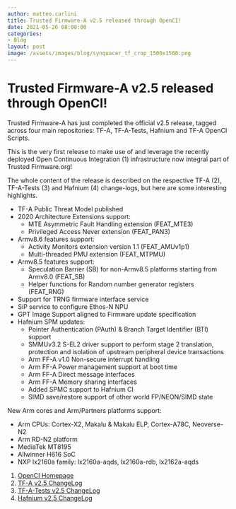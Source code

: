 ```yaml
---
author: matteo.carlini
title: Trusted Firmware-A v2.5 released through OpenCI!
date: 2021-05-26 08:00:00
categories:
- Blog
layout: post
image: /assets/images/blog/synquacer_tf_crop_1500x1500.png
---
```


Trusted Firmware-A v2.5 released through OpenCI!
=============================================================================

Trusted Firmware-A has just completed the official v2.5 release, tagged across four main repositories: TF-A, TF-A-Tests, Hafnium and TF-A OpenCI Scripts.

This is the very first release to make use of and leverage the recently deployed Open Continuous Integration (1) infrastructure now integral part of Trusted Firmware.org!

The whole content of the release is described on the respective TF-A (2), TF-A-Tests (3) and Hafnium (4) change-logs, but here are some interesting highlights.

* TF-A Public Threat Model published
* 2020 Architecture Extensions support:
  * MTE Asymmetric Fault Handling extension (FEAT_MTE3)
  * Privileged Access Never extension (FEAT_PAN3)
* Armv8.6 features support:
  * Activity Monitors extension version 1.1 (FEAT_AMUv1p1)
  * Multi-threaded PMU extension (FEAT_MTPMU)
* Armv8.5 features support:
  * Speculation Barrier (SB) for non-Armv8.5 platforms starting from Armv8.0 (FEAT_SB)
  * Helper functions for Random number generator registers (FEAT_RNG)
* Support for TRNG firmware interface service
* SiP service to configure Ethos-N NPU
* GPT Image Support aligned to Firmware update specification
* Hafnium SPM updates:
  * Pointer Authentication (PAuth) & Branch Target Identifier (BTI) support
  * SMMUv3.2 S-EL2 driver support to perform stage 2 translation, protection and isolation of upstream peripheral device transactions
  * Arm FF-A v1.0 Non-secure interrupt handling
  * Arm FF-A Power management support at boot time
  * Arm FF-A Direct message interfaces
  * Arm FF-A Memory sharing interfaces
  * Added SPMC support to Hafnium CI
  * SIMD save/restore support of other world FP/NEON/SIMD state

New Arm cores and Arm/Partners platforms support:
* Arm CPUs: Cortex-X2, Makalu & Makalu ELP, Cortex-A78C, Neoverse-N2 
* Arm RD-N2 platform
* MediaTek MT8195
* Allwinner H616 SoC
* NXP lx2160a family: lx2160a-aqds, lx2160a-rdb, lx2162a-aqds

1. [OpenCI Homepage](https://www.trustedfirmware.org/projects/open-ci/)
2. [TF-A v2.5 ChangeLog](https://trustedfirmware-a.readthedocs.io/en/latest/change-log.html#version-2-5)
3. [TF-A-Tests v2.5 ChangeLog](https://trustedfirmware-a-tests.readthedocs.io/en/latest/change-log.html#version-2-5)
4. [Hafnium v2.5 ChangeLog](https://review.trustedfirmware.org/plugins/gitiles/hafnium/hafnium/+/HEAD/docs/ChangeLog.md#v2_5)
